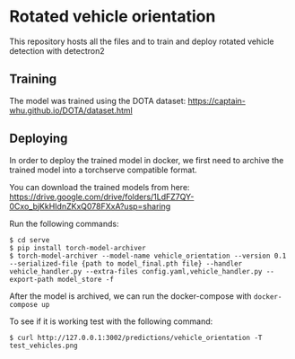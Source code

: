 # Rotated vehicle orientation
This repository hosts all the files and to train and deploy rotated vehicle detection with detectron2

## Training
The model was trained using the DOTA dataset:
https://captain-whu.github.io/DOTA/dataset.html


## Deploying
In order to deploy the trained model in docker, we first need to archive the trained model into a torchserve compatible format.

You can download the trained models from here:
https://drive.google.com/drive/folders/1LdFZ7QY-0Cxo_bjKkHIdnZKxQ078FXxA?usp=sharing

Run the following commands:

```
$ cd serve
$ pip install torch-model-archiver
$ torch-model-archiver --model-name vehicle_orientation --version 0.1 --serialized-file {path to model_final.pth file} --handler vehicle_handler.py --extra-files config.yaml,vehicle_handler.py --export-path model_store -f
```

After the model is archived, we can run the docker-compose with `docker-compose up`


To see if it is working test with the following command:

```
$ curl http://127.0.0.1:3002/predictions/vehicle_orientation -T test_vehicles.png
```

